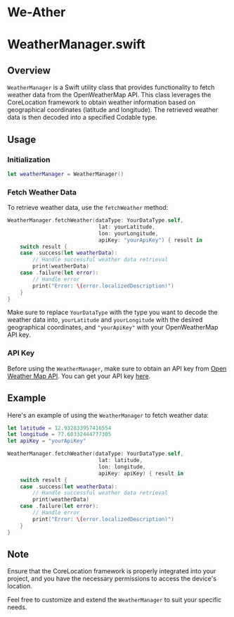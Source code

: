 
# We-Ather

# WeatherManager.swift

## Overview

`WeatherManager` is a Swift utility class that provides functionality to fetch weather data from the OpenWeatherMap API. This class leverages the CoreLocation framework to obtain weather information based on geographical coordinates (latitude and longitude). The retrieved weather data is then decoded into a specified Codable type.

## Usage

### Initialization

```swift
let weatherManager = WeatherManager()
```

### Fetch Weather Data

To retrieve weather data, use the `fetchWeather` method:

```swift
WeatherManager.fetchWeather(dataType: YourDataType.self,
                             lat: yourLatitude,
                             lon: yourLongitude,
                             apiKey: "yourApiKey") { result in
    switch result {
    case .success(let weatherData):
        // Handle successful weather data retrieval
        print(weatherData)
    case .failure(let error):
        // Handle error
        print("Error: \(error.localizedDescription)")
    }
}
```

Make sure to replace `YourDataType` with the type you want to decode the weather data into, `yourLatitude` and `yourLongitude` with the desired geographical coordinates, and `"yourApiKey"` with your OpenWeatherMap API key.

### API Key

Before using the `WeatherManager`, make sure to obtain an API key from [Open Weather Map API](https://openweathermap.org/api). You can get your API key [here](https://openweathermap.org/api).

## Example

Here's an example of using the `WeatherManager` to fetch weather data:

```swift
let latitude = 12.932833957416554
let longitude = 77.60332444777305
let apiKey = "yourApiKey"

WeatherManager.fetchWeather(dataType: YourDataType.self,
                             lat: latitude,
                             lon: longitude,
                             apiKey: apiKey) { result in
    switch result {
    case .success(let weatherData):
        // Handle successful weather data retrieval
        print(weatherData)
    case .failure(let error):
        // Handle error
        print("Error: \(error.localizedDescription)")
    }
}
```

## Note

Ensure that the CoreLocation framework is properly integrated into your project, and you have the necessary permissions to access the device's location.

Feel free to customize and extend the `WeatherManager` to suit your specific needs.
